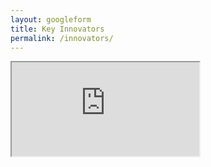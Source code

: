 ```yaml
---
layout: googleform
title: Key Innovators
permalink: /innovators/
---
```


<iframe src="https://docs.google.com/forms/d/e/1FAIpQLSeNsPlsgenRHEVpwltfzxJUOGnP-s3NVZ_DMIbzV-3RjSJlYw/viewform?embedded=true">Loading…</iframe>